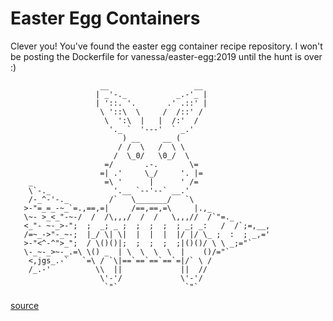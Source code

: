 # Easter Egg Containers

Clever you! You've found the easter egg container recipe repository. I won't
be posting the Dockerfile for vanessa/easter-egg:2019 until the hunt is over :)

```
                    __                   __
                   | _'-._           _.-'_ |
                   | '::. '.       .' .::' |
                    \ '::\  \     /  /::' /
                     \  ':\  |   |  /:'  /
                      '._ `  '---'  ` _.'
                         ) __     __ (
                        / /  \   /  \ \
                       /  \_0/   \0_/  \
                     =/       .-.       \=
                    =| .'     \_/     '. |=
    _                =\ '      |      ' /=
    \`-._              '.__ `--'--` __.'
    /-_^-'-._         /`   \_______/   `\
   >-"=_=_-~_`=.,==,=|     /==,==,=\     |.,_
   \~- >_<_"-~-/  /  /\,,,/  /  /   \,,,//  /`"=._
   <_"- ~-_>-";  ;  _; _ ;  ;  ;  ;  ; _; _:   /  /`;=,__,
   /=~_->"-_~-;  |_/ \| \|  |  |  |  |/ |/ \_ ;  :  ; _,='
   >-"<^-^">_";  / \()()|;  ;  ;  ;  ;|()()/ \ \ _;="`
   \-_~-_>~-_.=\ \() _  | \  \  \  \  |    ()/="`
    <,jgs_.-`   `=\ / `\|==`==`==`==`=|/` \ /
    /_.-'          \\  ||             ||  //
                    \'-'/             \'-'/
                     `"`               `"`
```

[source](http://www.oocities.org/spunk1111/easter.htm)
